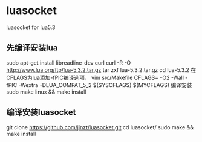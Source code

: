# luasocket
luasocket for lua5.3

## 先编译安装lua
sudo apt-get install libreadline-dev curl
curl -R -O http://www.lua.org/ftp/lua-5.3.2.tar.gz
tar zxf lua-5.3.2.tar.gz
cd lua-5.3.2
在CFLAGS为lua添加-fPIC编译选项， 
vim src/Makefile
CFLAGS= -O2 -Wall -fPIC -Wextra -DLUA_COMPAT_5_2 $(SYSCFLAGS) $(MYCFLAGS)
编译安装
sudo make linux && make install

## 编译安装luasocket
git clone https://github.com/jinzt/luasocket.git
cd luasocket/
sudo make && make install